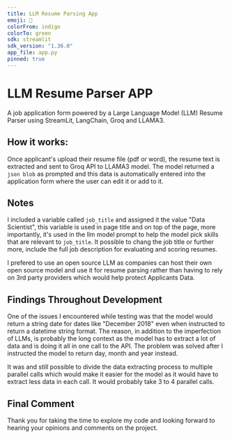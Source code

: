 ```yaml
---
title: LLM Resume Parsing App
emoji: 🤗
colorFrom: indigo
colorTo: green
sdk: streamlit
sdk_version: "1.36.0"
app_file: app.py
pinned: true
---
```


# LLM Resume Parser APP

A job application form powered by a Large Language Model (LLM) Resume Parser using StreamLit, LangChain, Groq and LLAMA3.


## How it works:

Once applicant's upload their resume file (pdf or word), the resume text is extracted and sent to Groq API to LLAMA3 model. The model returned a `json blob` as prompted  and this data is automatically entered into the application form where the user can edit it or add to it.

## Notes

I included a variable called `job_title` and assigned it the value "Data Scientist", this variable is used in page title and on top of the page, more importantly, it's used in the llm model prompt to help the model pick skills  that are relevant to `job_title`. It possible to chang the job title or further more, include the full job description for evaluating and scoring resumes.<br>

I prefered to use an open source LLM as companies can host their own open source model and use it for resume parsing rather than having to rely on 3rd party providers which would help protect Applicants Data.

## Findings Throughout Development

One of the issues I encountered while testing was that the model would return a string date for dates like "December 2018" even when instructed to return a datetime string format. The reason, in addition to the imperfection of LLMs, is probably the long context as  the model has to extract a lot of data and is doing it all in one call to the API. The problem was solved after I instructed the model to return day, month and year instead.<br>

It was and still possible to divide the data extracting process to multiple parallel calls which would make it easier for the model as it would have to extract less data in each call. It would probably take 3 to 4 parallel calls.

## Final Comment

Thank you for taking the time to explore my code and looking forward to hearing your opinions and comments on the project.<br>





